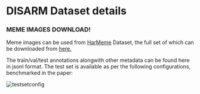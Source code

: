 # DISARM Dataset details

<h3>MEME IMAGES DOWNLOAD!</h3> Meme images can be used from <a href="https://aclanthology.org/2021.findings-emnlp.379/">HarMeme</a> Dataset, the full set of which can be downloaded from <a href="https://github.com/LCS2-IIITD/MOMENTA"> here.</a>

The train/val/test annotations alongwith other metadata can be found here in jsonl format.
The test set is available as per the following configurations, benchmarked in the paper:

![testsetconfig](https://user-images.githubusercontent.com/9869470/217625907-9217825a-83a5-49c3-89d9-7e71634c0b73.png)
